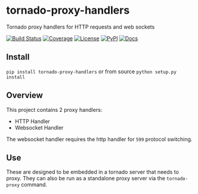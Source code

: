 # tornado-proxy-handlers
Tornado proxy handlers for HTTP requests and web sockets

[![Build Status](https://github.com/timkpaine/tornado-proxy-handlers/workflows/Build%20Status/badge.svg?branch=main)](https://github.com/timkpaine/tornado-proxy-handlers/actions?query=workflow%3A%22Build+Status%22)
[![Coverage](https://codecov.io/gh/timkpaine/tornado-proxy-handlers/branch/main/graph/badge.svg)](https://codecov.io/gh/timkpaine/tornado-proxy-handlers)
[![License](https://img.shields.io/github/license/timkpaine/tornado-proxy-handlers.svg)](https://pypi.python.org/pypi/tornado-proxy-handlers/)
[![PyPI](https://img.shields.io/pypi/v/tornado-proxy-handlers.svg)](https://pypi.python.org/pypi/tornado-proxy-handlers/)
[![Docs](https://readthedocs.org/projects/tornado-proxy-handlers/badge/?version=latest)](https://tornado-proxy-handlers.readthedocs.io/en/latest/?badge=latest)


## Install
`pip install tornado-proxy-handlers` or from source `python setup.py install`

## Overview
This project contains 2 proxy handlers:
- HTTP Handler
- Websocket Handler

The websocket handler requires the http handler for `599` protocol switching. 

## Use
These are designed to be embedded in a tornado server that needs to proxy. They can also be run as a standalone proxy server via the `tornado-proxy` command. 

